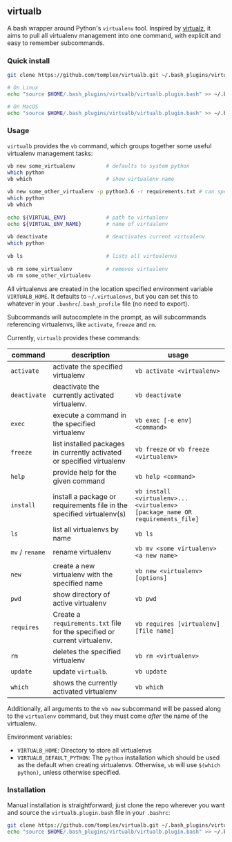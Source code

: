 ## virtualb

A bash wrapper around Python's `virtualenv` tool. Inspired by [virtualz](https://github.com/aperezdc/virtualz), it aims to pull all virtualenv management into one command, with explicit and easy to remember subcommands.

### Quick install

```bash
git clone https://github.com/tomplex/virtualb.git ~/.bash_plugins/virtualb

# On Linux
echo "source $HOME/.bash_plugins/virtualb/virtualb.plugin.bash" >> ~/.bashrc

# On MacOS
echo "source $HOME/.bash_plugins/virtualb/virtualb.plugin.bash" >> ~/.bash_profile
```

### Usage

`virtualb` provides the `vb` command, which groups together some useful virtualenv management tasks:

```bash
vb new some_virtualenv          # defaults to system python
which python
vb which                        # show virtualenv name
 
vb new some_other_virtualenv -p python3.6 -r requirements.txt # can specify python to use & requirements file
which python
vb which
 
echo ${VIRTUAL_ENV}             # path to virtualenv
echo ${VIRTUAL_ENV_NAME}        # name of virtualenv
 
vb deactivate                   # deactivates current virtualenv
which python
 
vb ls                           # lists all virtualenvs
 
vb rm some_virtualenv           # removes virtualenv
vb rm some_other_virtualenv
```

All virtualenvs are created in the location specified environment variable `VIRTUALB_HOME`. It defaults to `~/.virtualenvs`, but you can set this to whatever in your `.bashrc`/`.bash_profile` file (no need to export).

Subcommands will autocomplete in the prompt, as will subcommands referencing virtualenvs, like `activate`, `freeze` and `rm`.

Currently, `virtualb` provides these commands:

|command|description|usage|
|---|---|---|
| `activate` | activate the specified virtualenv | `vb activate <virtualenv>` |
|`deactivate`| deactivate the currently activated virtualenv.|`vb deactivate`|
|`exec`|execute a command in the specified virtualenv|`vb exec [-e env] <command>`|
|`freeze`|list installed packages in currently activated or specified virtualenv| `vb freeze` or `vb freeze <virtualenv>`|
|`help`|provide help for the given command|`vb help <command>`|
|`install`|install a package or requirements file in the specified virtualenv(s)|`vb install <virtualenv>...<virtualenv> [package_name OR requirements_file]`|
|`ls`|list all virtualenvs by name|`vb ls`|
|`mv` / `rename`|rename virtualenv |`vb mv <some virtualenv> <a new name>`|
|`new`|create a new virtualenv with the specified name|`vb new <virtualenv> [options]`|
|`pwd`|show directory of active virtualenv|`vb pwd`|
|`requires`|Create a `requirements.txt` file for the specified or current virtualenv.|`vb requires [virtualenv] [file name]`|
|`rm` | deletes the specified virtualenv| `vb rm <virtualenv>`|
|`update`|update `virtualb`.|`vb update`|
|`which`|shows the currently activated virtualenv|`vb which`|

Additionally, all arguments to the `vb new` subcommand will be passed along to the `virtualenv` command, but they must come *after* the name of the virtualenv.

Environment variables:
 - `VIRTUALB_HOME`: Directory to store all virtualenvs
 - `VIRTUALB_DEFAULT_PYTHON`: The `python` installation which should be used as the default when creating virtualenvs. Otherwise, `vb` will use `$(which python)`, unless otherwise specified.

### Installation

Manual installation is straightforward; just clone the repo wherever you want and source the `virtualb.plugin.bash` file in your `.bashrc`:

```bash
git clone https://github.com/tomplex/virtualb.git ~/.bash_plugins/virtualb
echo "source $HOME/.bash_plugins/virtualb/virtualb.plugin.bash" >> ~/.bashrc
```


